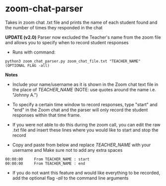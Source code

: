 # zoom-chat-parser
Takes in zoom chat .txt file and prints the name of each student found and the number of times they responded in the chat

**UPDATE (v2.0)** Parser now excluded the Teacher's name from the zoom file and allows you to specify when to record student responses
- Runs with command: 
```
python3 zoom_chat_parser.py zoom_chat_file.txt "TEACHER_NAME" (OPTIONAL FLAG -all)
```

**Notes**
- Include your name/username as it is shown in the Zoom chat text file in the place of *TEACHER_NAME* (NOTE: use quotes around the name i.e. "Johnny A.")

- To specify a certain time window to record responses, type "start" and "end" in the Zoom chat and the parser will only record the student responses within that time frame.
- If you were not able to do this during the zoom call, you can edit the raw .txt file and insert these lines where you would like to start and stop the record
- Copy and paste from below and replace *TEACHER_NAME* with your username and Make sure not to add any extra spaces
```
00:00:00	 From TEACHER_NAME : start
00:00:00	 From TEACHER_NAME : end
```

- If you do not want this feature and would like everything to be recorded, add the optional flag *-all* to the command line arguments
